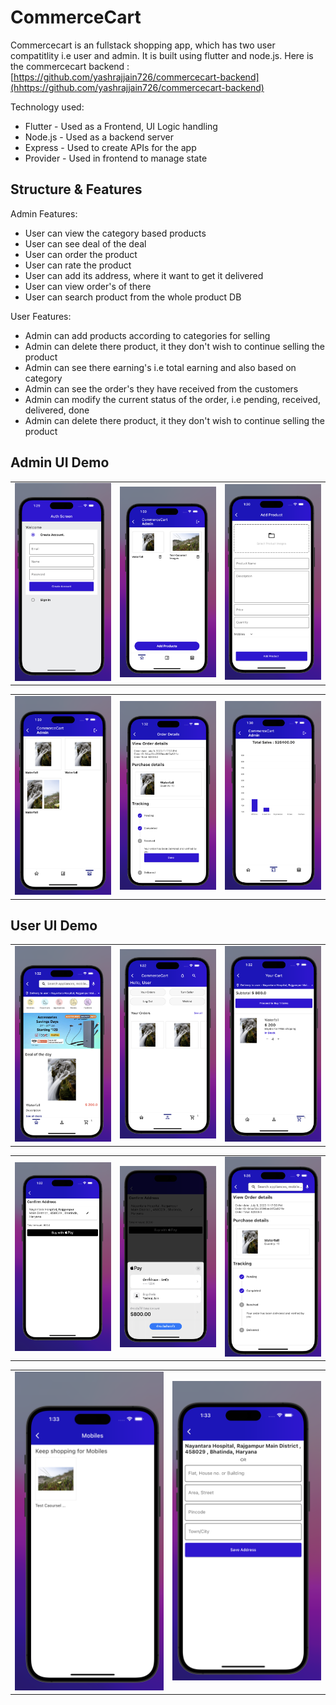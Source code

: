 # CommerceCart

Commercecart is an fullstack shopping app, which has two user compatitlity i.e user and admin. It is built using flutter and node.js.
Here is the commercecart backend :[https://github.com/yashrajjain726/commercecart-backend](hhttps://github.com/yashrajjain726/commercecart-backend)

Technology used:

- Flutter - Used as a Frontend, UI Logic handling
- Node.js - Used as a backend server
- Express - Used to create APIs for the app
- Provider - Used in frontend to manage state

## Structure & Features

Admin Features:

- User can view the category based products
- User can see deal of the deal
- User can order the product
- User can rate the product
- User can add its address, where it want to get it delivered
- User can view order's of there
- User can search product from the whole product DB

User Features:

- Admin can add products according to categories for selling
- Admin can delete there product, it they don't wish to continue selling the product
- Admin can see there earning's i.e total earning and also based on category
- Admin can see the order's they have received from the customers
- Admin can modify the current status of the order, i.e pending, received, delivered, done
- Admin can delete there product, it they don't wish to continue selling the product

## Admin UI Demo

<table>
<tr>
 <td><img src="assets/screenshots/auth.png"  alt="1" width = 300 ></td>   
  <td><img src="assets/screenshots/admin_main.png"  alt="1" width = 300></td>   
  <td><img src="assets/screenshots/admin_add_product.png"  alt="1" width = 300 ></td>   
</tr>
</table>
<table>
<tr>
 <td><img src="assets/screenshots/orders_received.png"  alt="1" width = 300 ></td>   
  <td><img src="assets/screenshots/change_order_status_admin.png"  alt="1" width = 300></td>   
  <td><img src="assets/screenshots/earning_analytics.png"  alt="1" width = 300></td>   
</tr>
</table>

## User UI Demo

<table>
<tr>
 <td><img src="assets/screenshots/user_main.png"  alt="1" width = 300 ></td>   
  <td><img src="assets/screenshots/user_account.png"  alt="1" width = 300></td>   
  <td><img src="assets/screenshots/user_cart.png"  alt="1" width = 300 ></td>   
</tr>
</table>
<table>
<tr>
  <td><img src="assets/screenshots/user_payment_details.png"  alt="1" width = 300></td>   
  <td><img src="assets/screenshots/user_final_pay.png"  alt="1" width = 300 ></td>   
  <td><img src="assets/screenshots/user_order_details.png"  alt="1" width = 300></td>  
</tr>
</table>
<table>
<tr>
   <td><img src="assets/screenshots/user_category_wise_product_listing.png"  alt="1" width = 300 ></td>
 <td><img src="assets/screenshots/user_change_address.png"  alt="1" width = 300 ></td>
</tr>

</table>
